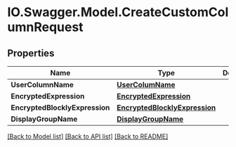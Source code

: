 # IO.Swagger.Model.CreateCustomColumnRequest
## Properties

Name | Type | Description | Notes
------------ | ------------- | ------------- | -------------
**UserColumnName** | [**UserColumName**](UserColumName.md) |  | 
**EncryptedExpression** | [**EncryptedExpression**](EncryptedExpression.md) |  | 
**EncryptedBlocklyExpression** | [**EncryptedBlocklyExpression**](EncryptedBlocklyExpression.md) |  | 
**DisplayGroupName** | [**DisplayGroupName**](DisplayGroupName.md) |  | 

[[Back to Model list]](../README.md#documentation-for-models) [[Back to API list]](../README.md#documentation-for-api-endpoints) [[Back to README]](../README.md)

